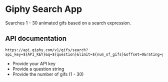 # Giphy Search App

Searches 1 - 30 animated gifs based on a search expression.

## API documentation 

```
https://api.giphy.com/v1/gifs/search?api_key=${API_KEY}&q=${question}&limit=${num_of_gifs}&offset=0&rating=g&lang=en&bundle=messaging_non_clips
```

- Provide your API key 
- Provide a question string 
- Provide the number of gifs (1 - 30)

